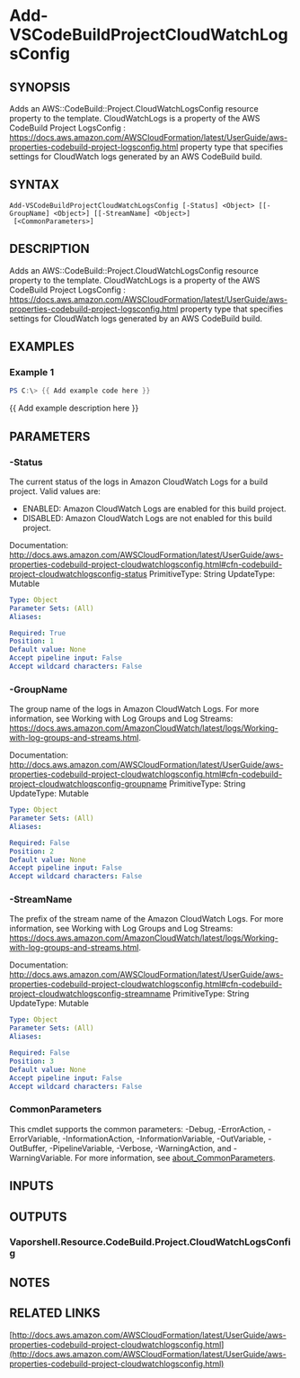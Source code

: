 # Add-VSCodeBuildProjectCloudWatchLogsConfig

## SYNOPSIS
Adds an AWS::CodeBuild::Project.CloudWatchLogsConfig resource property to the template.
CloudWatchLogs is a property of the AWS CodeBuild Project LogsConfig : https://docs.aws.amazon.com/AWSCloudFormation/latest/UserGuide/aws-properties-codebuild-project-logsconfig.html property type that specifies settings for CloudWatch logs generated by an AWS CodeBuild build.

## SYNTAX

```
Add-VSCodeBuildProjectCloudWatchLogsConfig [-Status] <Object> [[-GroupName] <Object>] [[-StreamName] <Object>]
 [<CommonParameters>]
```

## DESCRIPTION
Adds an AWS::CodeBuild::Project.CloudWatchLogsConfig resource property to the template.
CloudWatchLogs is a property of the AWS CodeBuild Project LogsConfig : https://docs.aws.amazon.com/AWSCloudFormation/latest/UserGuide/aws-properties-codebuild-project-logsconfig.html property type that specifies settings for CloudWatch logs generated by an AWS CodeBuild build.

## EXAMPLES

### Example 1
```powershell
PS C:\> {{ Add example code here }}
```

{{ Add example description here }}

## PARAMETERS

### -Status
The current status of the logs in Amazon CloudWatch Logs for a build project.
Valid values are:
+  ENABLED: Amazon CloudWatch Logs are enabled for this build project.
+  DISABLED: Amazon CloudWatch Logs are not enabled for this build project.

Documentation: http://docs.aws.amazon.com/AWSCloudFormation/latest/UserGuide/aws-properties-codebuild-project-cloudwatchlogsconfig.html#cfn-codebuild-project-cloudwatchlogsconfig-status
PrimitiveType: String
UpdateType: Mutable

```yaml
Type: Object
Parameter Sets: (All)
Aliases:

Required: True
Position: 1
Default value: None
Accept pipeline input: False
Accept wildcard characters: False
```

### -GroupName
The group name of the logs in Amazon CloudWatch Logs.
For more information, see Working with Log Groups and Log Streams: https://docs.aws.amazon.com/AmazonCloudWatch/latest/logs/Working-with-log-groups-and-streams.html.

Documentation: http://docs.aws.amazon.com/AWSCloudFormation/latest/UserGuide/aws-properties-codebuild-project-cloudwatchlogsconfig.html#cfn-codebuild-project-cloudwatchlogsconfig-groupname
PrimitiveType: String
UpdateType: Mutable

```yaml
Type: Object
Parameter Sets: (All)
Aliases:

Required: False
Position: 2
Default value: None
Accept pipeline input: False
Accept wildcard characters: False
```

### -StreamName
The prefix of the stream name of the Amazon CloudWatch Logs.
For more information, see Working with Log Groups and Log Streams: https://docs.aws.amazon.com/AmazonCloudWatch/latest/logs/Working-with-log-groups-and-streams.html.

Documentation: http://docs.aws.amazon.com/AWSCloudFormation/latest/UserGuide/aws-properties-codebuild-project-cloudwatchlogsconfig.html#cfn-codebuild-project-cloudwatchlogsconfig-streamname
PrimitiveType: String
UpdateType: Mutable

```yaml
Type: Object
Parameter Sets: (All)
Aliases:

Required: False
Position: 3
Default value: None
Accept pipeline input: False
Accept wildcard characters: False
```

### CommonParameters
This cmdlet supports the common parameters: -Debug, -ErrorAction, -ErrorVariable, -InformationAction, -InformationVariable, -OutVariable, -OutBuffer, -PipelineVariable, -Verbose, -WarningAction, and -WarningVariable. For more information, see [about_CommonParameters](http://go.microsoft.com/fwlink/?LinkID=113216).

## INPUTS

## OUTPUTS

### Vaporshell.Resource.CodeBuild.Project.CloudWatchLogsConfig
## NOTES

## RELATED LINKS

[http://docs.aws.amazon.com/AWSCloudFormation/latest/UserGuide/aws-properties-codebuild-project-cloudwatchlogsconfig.html](http://docs.aws.amazon.com/AWSCloudFormation/latest/UserGuide/aws-properties-codebuild-project-cloudwatchlogsconfig.html)

